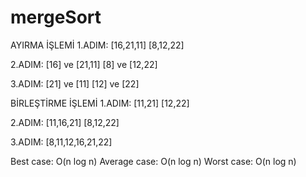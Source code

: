 # mergeSort
AYIRMA İŞLEMİ
1.ADIM: [16,21,11]
        [8,12,22]

2.ADIM: [16] ve [21,11]
        [8] ve [12,22]

3.ADIM: [21] ve [11]
        [12] ve [22]

BİRLEŞTİRME İŞLEMİ
1.ADIM: [11,21]
        [12,22]
        
2.ADIM: [11,16,21]
        [8,12,22]

3.ADIM: [8,11,12,16,21,22]

Best case: O(n log n)
Average case: O(n log n)
Worst case: O(n log n)

